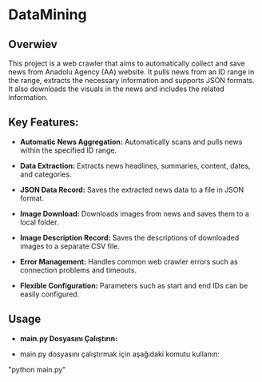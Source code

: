 # DataMining

## Overwiev
This project is a web crawler that aims to automatically collect and save news from Anadolu Agency (AA) website. It pulls news from an ID range in the range, extracts the necessary information and supports JSON formats. It also downloads the visuals in the news and includes the related information.

## Key Features:

- **Automatic News Aggregation:** Automatically scans and pulls news within the specified ID range.

- **Data Extraction:** Extracts news headlines, summaries, content, dates, and categories.

- **JSON Data Record:** Saves the extracted news data to a file in JSON format.

- **Image Download:** Downloads images from news and saves them to a local folder.

- **Image Description Record:** Saves the descriptions of downloaded images to a separate CSV file.

- **Error Management:** Handles common web crawler errors such as connection problems and timeouts.

- **Flexible Configuration:** Parameters such as start and end IDs can be easily configured.


## Usage

- **main.py Dosyasını Çalıştırın:**

- main.py dosyasını çalıştırmak için aşağıdaki komutu kullanın:

"python main.py"


